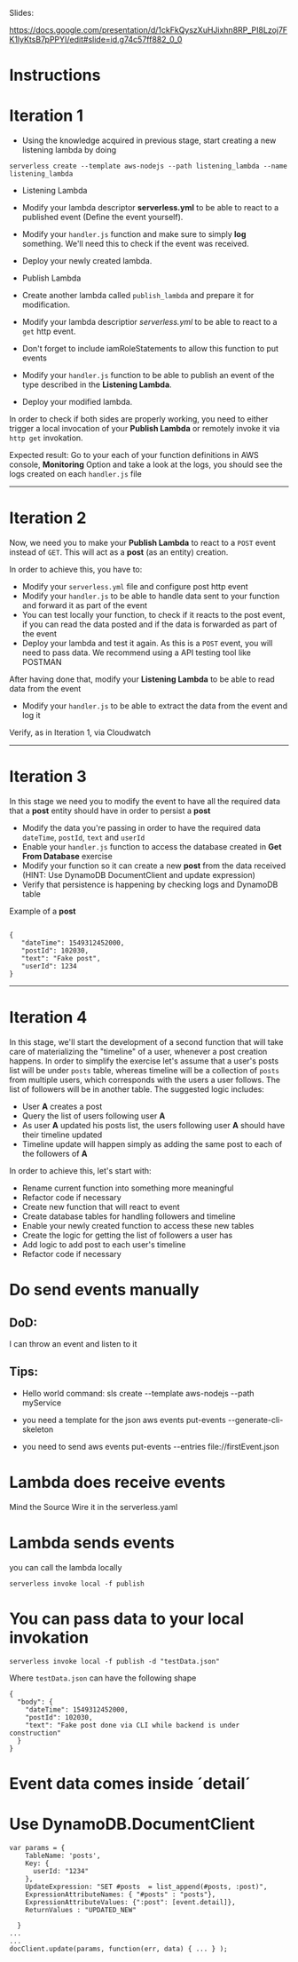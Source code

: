 
Slides:

https://docs.google.com/presentation/d/1ckFkQyszXuHJixhn8RP_PI8Lzoj7FK1lyKtsB7pPPYI/edit#slide=id.g74c57ff882_0_0




Instructions
============

Iteration 1
===========
- Using the knowledge acquired in previous stage, start creating a new listening lambda by doing

```
serverless create --template aws-nodejs --path listening_lambda --name listening_lambda

```

- Listening Lambda
 - Modify your lambda descriptor **serverless.yml** to be able to react to a published event (Define the event yourself).
 - Modify your `handler.js` function and make sure to simply **log** something. We'll need this to check if the event was received.
 - Deploy your newly created lambda.

- Publish Lambda
 - Create another lambda called `publish_lambda` and prepare it for modification.
 - Modify your lambda descriptior *serverless.yml* to be able to react to a `get` http event.
 - Don't forget to include iamRoleStatements to allow this function to put events
 - Modify your `handler.js` function to be able to publish an event of the type described in the **Listening Lambda**.
 - Deploy your modified lambda.


In order to check if both sides are properly working, you need to either trigger a local invocation of your **Publish Lambda** or remotely invoke it via `http get` invokation.

Expected result:
Go to your each of your function definitions in AWS console, **Monitoring** Option and take a look at the logs, you should see the logs created on each `handler.js` file

---


Iteration 2
===========

Now, we need you to make your **Publish Lambda** to react to a `POST` event instead of `GET`. This will act as a **post** (as an entity) creation.

In order to achieve this, you have to:

- Modify your `serverless.yml` file and configure post http event
- Modify your `handler.js` to be able to handle data sent to your function and forward it as part of the event
- You can test locally your function, to check if it reacts to the post event, if you can read the data posted and if the data is forwarded as part of the event
- Deploy your lambda and test it again. As this is a `POST` event, you will need to pass data. We recommend using a API testing tool like POSTMAN

After having done that, modify your **Listening Lambda** to be able to read data from the event
- Modify your `handler.js` to be able to extract the data from the event and log it

Verify, as in Iteration 1, via Cloudwatch

---

Iteration 3
===========

In this stage we need you to modify the event to have all the required data that a **post** entity should have in order to persist a **post**

- Modify the data you're passing in order to have the required data `dateTime`, `postId`, `text` and `userId`
- Enable your `handler.js` function to access the database created in **Get From Database** exercise
- Modify your function so it can create a new **post** from the data received (HINT: Use DynamoDB DocumentClient and update expression)
- Verify that persistence is happening by checking logs and DynamoDB table

Example of a **post**

```

{
   "dateTime": 1549312452000,
   "postId": 102030,
   "text": "Fake post",
   "userId": 1234
}

```

---

Iteration 4
===========

In this stage, we'll start the development of a second function that will take care of materializing the "timeline" of a user, whenever a post creation happens. In order to simplify the exercise let's assume that a user's posts list will be under `posts` table, whereas timeline will be a collection of `posts` from multiple users, which corresponds with the users a user follows. The list of followers will be in another table. 
The suggested logic includes: 
- User **A** creates a post
- Query the list of users following user **A**
- As user **A** updated his posts list, the users following user **A** should have their timeline updated
- Timeline update will happen simply as adding the same post to each of the followers of **A**


In order to achieve this, let's start with:
- Rename current function into something more meaningful
- Refactor code if necessary
- Create new function that will react to event
- Create database tables for handling followers and timeline
- Enable your newly created function to access these new tables
- Create the logic for getting the list of followers a user has
- Add logic to add post to each user's timeline
- Refactor code if necessary



# Do send events manually

## DoD:
 I can throw an event and listen to it

## Tips:

- Hello world command:
    sls create --template aws-nodejs --path myService



- you need a template for the json
    aws events put-events --generate-cli-skeleton          

- you need to send 
    aws events put-events --entries file://firstEvent.json 


# Lambda does receive events

Mind the Source 
Wire it in the serverless.yaml

# Lambda sends events 

you can call the lambda locally 

    serverless invoke local -f publish

# You can pass data to your local invokation

    serverless invoke local -f publish -d "testData.json"
Where `testData.json` can have the following shape

``` 
{
  "body": {
    "dateTime": 1549312452000,
    "postId": 102030,
    "text": "Fake post done via CLI while backend is under construction"
  }
}

```
# Event data comes inside ´detail´

# Use DynamoDB.DocumentClient

```
var params = {
    TableName: 'posts',
    Key: {
      userId: "1234"
    },
    UpdateExpression: "SET #posts  = list_append(#posts, :post)",
    ExpressionAttributeNames: { "#posts" : "posts"},
    ExpressionAttributeValues: {":post": [event.detail]},
    ReturnValues : "UPDATED_NEW"

  }
...
...
docClient.update(params, function(err, data) { ... } );

```


